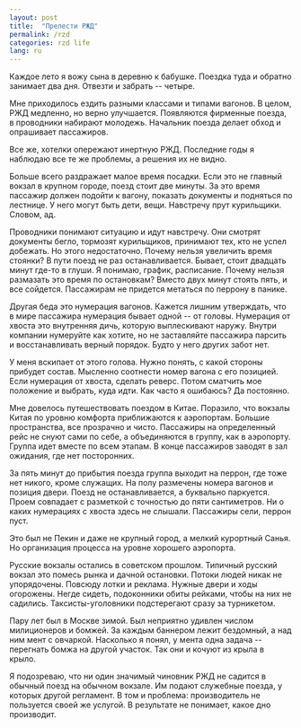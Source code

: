 ```yaml
---
layout: post
title:  "Прелести РЖД"
permalink: /rzd
categories: rzd life
lang: ru
---
```


Каждое лето я вожу сына в деревню к бабушке. Поездка туда и обратно занимает два
дня. Отвезти и забрать -- четыре.

Мне приходилось ездить разными классами и типами вагонов. В целом, РЖД медленно,
но верно улучшается. Появляются фирменные поезда, в проводники набирают
молодежь. Начальник поезда делает обход и опрашивает пассажиров.

Все же, хотелки опережают инертную РЖД. Последние годы я наблюдаю все те же
проблемы, а решения их не видно.

Больше всего раздражает малое время посадки. Если это не главный вокзал в
крупном городе, поезд стоит две минуты. За это время пассажир должен подойти к
вагону, показать документы и подняться по лестнице. У него могут быть дети,
вещи. Навстречу прут курильщики. Словом, ад.

Проводники понимают ситуацию и идут навстречу. Они смотрят документы бегло,
тормозят курильщиков, принимают тех, кто не успел добежать. Но этого
недостаточно. Почему нельзя увеличить время стоянки? В пути поезд не раз
останавливается. Бывает, стоит двадцать минут где-то в глуши. Я понимаю, график,
расписание. Почему нельзя размазать это время по остановкам? Вместо двух минут
стоять пять, и все сойдется. Пассажирам не придется метаться по перрону в
панике.

Другая беда это нумерация вагонов. Кажется лишним утверждать, что в мире
пассажира нумерация бывает одной -- от головы. Нумерация от хвоста это
внутренняя дичь, которую выплескивают наружу. Внутри компании нумеруйте как
хотите, но не заставляйте пассажира парсить и восстанавливать верный
порядок. Будто у него других забот нет.

У меня вскипает от этого голова. Нужно понять, с какой стороны прибудет
состав. Мысленно соотнести номер вагона с его позицией. Если нумерация от
хвоста, сделать реверс. Потом сматчить мое положение и выбрать, куда идти. Как
часто я ошибаюсь? Да постоянно.

Мне довелось путешествовать поездом в Китае. Поразило, что вокзалы Китая
по уровню комфорта приближаются к аэропортам. Большие пространства, все
прозрачно и чисто. Пассажиры на определенный рейс не снуют сами по себе, а
объединяются в группу, как в аэропорту. Группа идет вместе по всем этапам. В
конце пассажиров заводят в зал ожидания, где нет посторонних.

За пять минут до прибытия поезда группа выходит на перрон, где тоже нет никого,
кроме служащих. На полу размечены номера вагонов и позиция двери. Поезд не
останавливается, а буквально паркуется. Проем совпадает с разметкой с точностью
до пяти сантиметров. Ни о каких нумерациях с хвоста здесь не слышали. Пассажиры
сели, перрон пуст.

Это был не Пекин и даже не крупный город, а мелкий курортный Санья. Но
организация процесса на уровне хорошего аэропорта.

Русские вокзалы остались в советском прошлом. Типичный русский вокзал это помесь
рынка и дачной остановки. Потоки людей никак не упорядочены. Повсюду лотки и
реклама. Нужные двери и ходы огорожены. Негде сидеть, подоконники обиты рейками,
чтобы на них не садились. Таксисты-уголовники подстерегают сразу за турникетом.

Пару лет был в Москве зимой. Был неприятно удивлен числом милиционеров и
бомжей. За каждым баннером лежит бездомный, а над ним мент с овчаркой. Насколько
я понял, у мента одна задача -- перегнать бомжа на другой участок. Так они и
кочуют из крыла в крыло.

Я подозреваю, что ни один значимый чиновник РЖД не садится в обычный поезд на
обычном вокзале. Им подают служебные поезда, у которых другой регламент. В том и
проблема: производитель не пользуется своей же услугой. В результате не
понимает, какое дно производит.
